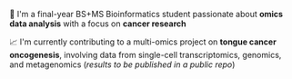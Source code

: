 🚀 I'm a final-year BS+MS Bioinformatics student passionate about **omics data analysis** with a focus on **cancer research**

📈 I'm currently contributing to a multi-omics project on **tongue cancer oncogenesis**, involving data from single-cell transcriptomics, genomics, and metagenomics (*results to be published in a public repo*)
